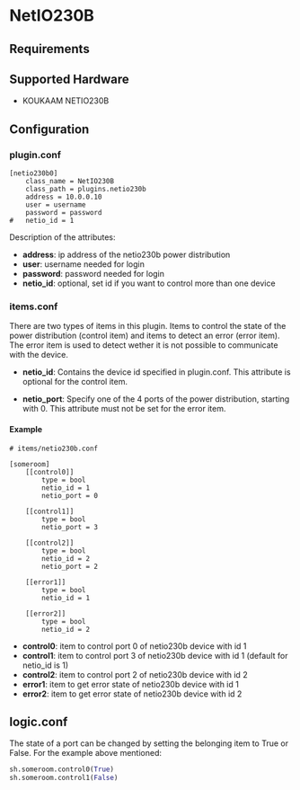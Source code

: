 # NetIO230B

## Requirements
## Supported Hardware

* KOUKAAM NETIO230B

## Configuration
### plugin.conf

```
[netio230b0]
    class_name = NetIO230B
    class_path = plugins.netio230b
    address = 10.0.0.10
    user = username
    password = password
#   netio_id = 1
```

Description of the attributes:

* __address__: ip address of the netio230b power distribution 
* __user__: username needed for login
* __password__: password needed for login
* __netio_id__: optional, set id if you want to control more than one device

### items.conf

There are two types of items in this plugin. Items to control the state of the power
distribution (control item) and items to detect an error (error item). The error item
is used to detect wether it is not possible to communicate with the device.

* __netio_id__: Contains the device id specified in plugin.conf. This attribute is optional for the control item.

* __netio_port__: Specify one of the 4 ports of the power distribution, starting with 0. This attribute must not
be set for the error item.

#### Example

```
# items/netio230b.conf

[someroom]
    [[control0]]
        type = bool
        netio_id = 1
        netio_port = 0

    [[control1]]
        type = bool
        netio_port = 3

    [[control2]]
        type = bool
        netio_id = 2
        netio_port = 2

    [[error1]]
        type = bool
        netio_id = 1

    [[error2]]
        type = bool
        netio_id = 2
```

* __control0__: item to control port 0 of netio230b device with id 1
* __control1__: item to control port 3 of netio230b device with id 1 (default for netio_id is 1)
* __control2__: item to control port 2 of netio230b device with id 2
* __error1__: item to get error state of netio230b device with id 1
* __error2__: item to get error state of netio230b device with id 2

## logic.conf

The state of a port can be changed by setting the belonging item to True or False. For the example above mentioned:

```python
sh.someroom.control0(True)
sh.someroom.control1(False)
```
